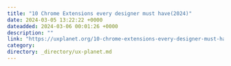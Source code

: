 ```yaml
---
title: "10 Chrome Extensions every designer must have(2024)"
date: 2024-03-05 13:22:22 +0000
dateadded: 2024-03-06 00:01:26 +0000
description: ""
link: "https://uxplanet.org/10-chrome-extensions-every-designer-must-have-2024-c0aa0d7fee70?source=rss----819cc2aaeee0---4"
category:
directory: _directory/ux-planet.md
---
```

